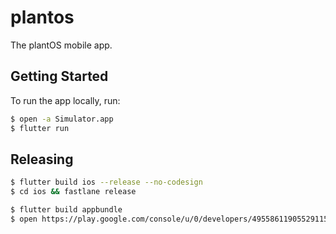 # plantos

The plantOS mobile app.

## Getting Started

To run the app locally, run:

```bash
$ open -a Simulator.app
$ flutter run
```

## Releasing

```bash
$ flutter build ios --release --no-codesign
$ cd ios && fastlane release
```

```bash
$ flutter build appbundle
$ open https://play.google.com/console/u/0/developers/4955861190552911571/app/4974659361312005717/tracks/production # and click create new release
```

